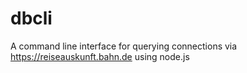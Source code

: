 # dbcli

A command line interface for querying connections via https://reiseauskunft.bahn.de using node.js

